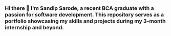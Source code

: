 ### Hi there 👋 I'm Sandip Sarode, a recent BCA graduate with a passion for software development. This repository serves as a portfolio showcasing my skills and projects during my 3-month internship and beyond.

<!--
**sandipsarodee/sandipsarodee** is a ✨ _special_ ✨ repository because its `README.md` (this file) appears on your GitHub profile.

Here are some ideas to get you started:

- 🔭 I’m currently working on ...
- 🌱 I’m currently learning ...
- 👯 I’m looking to collaborate on ...
- 🤔 I’m looking for help with ...
- 💬 Ask me about ...
- 📫 How to reach me: ...
- 😄 Pronouns: ...
- ⚡ Fun fact: ...
-->
